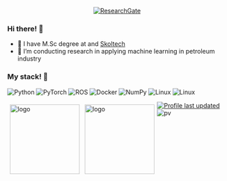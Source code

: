 <p align="center">
    <a href="https://www.researchgate.net/profile/Maximilian-Pavlov-2" target="_blank"><img alt="ResearchGate" src="https://img.shields.io/badge/-ResearchGate-00CCBB?style=flat-square&logo=ResearchGate&logoColor=white"></a>
   
</p>

### Hi there! 👋
- 🔭 I have M.Sc degree at and [Skoltech](https://www.skoltech.ru/en/)
- 🌱 I’m conducting research in applying machine learning in petroleum industry

### My stack! :dango:
![Python](https://img.shields.io/badge/python-3670A0?style=for-the-badge&logo=python&logoColor=ffdd54)
![PyTorch](https://img.shields.io/badge/PyTorch-%23EE4C2C.svg?style=for-the-badge&logo=PyTorch&logoColor=white)
![ROS](https://img.shields.io/badge/ros-%230A0FF9.svg?style=for-the-badge&logo=ros&logoColor=white)
![Docker](https://img.shields.io/badge/docker-%230db7ed.svg?style=for-the-badge&logo=docker&logoColor=white)
![NumPy](https://img.shields.io/badge/numpy-%23013243.svg?style=for-the-badge&logo=numpy&logoColor=white)
![Linux]()
![Linux](https://img.shields.io/badge/docker-%230db7ed.svg?style=for-the-badge&logo=docker&logoColor=white)

<img src="https://github-readme-stats.vercel.app/api?username=Ilyabasharov&show_icons=true&theme=github_dark" alt="logo" height="160" align="left" style="margin: 6px; margin-bottom: 20px;" />
<img src="https://github-readme-stats.vercel.app/api/top-langs/?username=Ilyabasharov&layout=compact&theme=github_dark" alt="logo" height="160" align="left" style="margin: 6px; margin-bottom: 20px;"  />



    
[![Profile last updated](https://img.shields.io/github/last-commit/Ilyabasharov/Ilyabasharov/main?label=Last%20updated&style=flat)](https://github.com/Ilyabasharov/Ilyabasharov/commits)
![pv](https://pageview.vercel.app/?github_user=Ilyabasharov)
